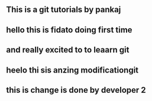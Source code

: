 ## This is a git tutorials by pankaj
## hello this is fidato doing first time 
## and really excited to to leaarn git
## heelo thi sis anzing modificationgit 
## this is change is done by developer 2